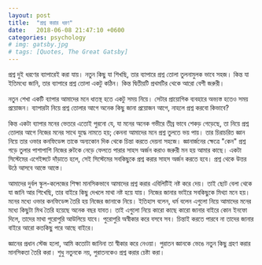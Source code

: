 ```yaml
---
layout: post
title:  "প্রশ্ন করার ধরণ"
date:   2018-06-08 21:47:10 +0600
categories: psychology
# img: gatsby.jpg
# tags: [Quotes, The Great Gatsby]
---
```

প্রশ্ন দুই ধরণের ব্যাপারেই করা যায়। নতুন কিছু যা শিখছি, তার ব্যাপারে প্রশ্ন তোলা তুলনামুলক ভাবে সহজ। কিন্ত যা ইতিমধ্যে জানি, তার ব্যাপারে প্রশ্ন তোলা একটু কঠিন। কিন্ত দ্বিতীয়টি প্রথমটির থেকে আরো বেশী জরুরী।

নতুন শেখা একটি ব্যাপার আমাদের মনে ধাতস্থ হতে একটু সময় নিয়ে। সেটার প্রায়োগিক ব্যবহারে অভ্যস্ত হতেও সময় প্রয়োজন। ব্যাপারটা নিয়ে প্রশ্ন তোলার আগে অনেক কিছু জানা প্রয়োজন আগে, নাহলে প্রশ্ন করবো কিভাবে?

কিন্ত একটা ব্যাপার মনের ভেতরে এতোই পুরনো যে, যা মনের অনেক গভীরে তীব্র ভাবে শেকড় গেড়েছে, তা নিয়ে প্রশ্ন তোলার আগে নিজের মনের সাথে যুদ্ধে নামতে হয়; কেননা আমাদের মনে প্রশ্ন তুলতে ভয় পায়। তার চিরাচরিত জ্ঞান নিয়ে তার ওভার কনফিডেন্স তাকে অন্যকোন দিক থেকে চিন্তা করতে দেয়না সহজে। জ্ঞানার্জনের ক্ষেত্রে "কেন" প্রশ্ন গড়ে তুলার পাশাপাশি নিজের রুটকে নেড়ে ফেলতে পারার সাহস অর্জন করাও জরুরী মন হয় আমার কাছে। একটা সিস্টেমের এগেইন্সটে দাঁড়াতে হলে, সেই সিস্টেমের সবকিছুকে প্রশ্ন করার সাহস অর্জন করতে হবে। প্রশ্ন থেকে উত্তর উঠে আসবে আস্তে আস্তে।

আমাদের দুর্বল স্কুল-কলেজের শিক্ষা মানসিকভাবে আমাদের প্রশ্ন করার এবিলিটিই নষ্ট করে দেয়। তাই ছোট বেলা থেকে যা জানি আর শিখেছি, তার বাইরে কিছু দেখলে মাথা নষ্ট হয়ে যায়। নিজের জানার ভাইরে সবকিছুকে মিথ্যা মনে হয়। মনের মধ্যে ওভার কনফিডেন্স তৈরি হয় নিজের জানাকে নিয়ে। ইতিহাস বলেন, ধর্ম বলেন এগুলো নিয়ে আমাদের মনের মধ্যে কিছুটা মিথ তৈরি হয়েছে অনেক বছর যাবত। তাই এগুলো নিয়ে কারো কাছে কারো জানার বাইরে কোন ইনফো দিলে, তাদের মাথা পুরোপুরি আউলিয়ে যাবে। পুরোপুরি অস্বীকার করে বসবে সব। চিন্তাই করতে পারবে না তাদের জানার বাইরে আরো কতকিছু পরে আছে বাইরে।

জ্ঞানের প্রধান স্টেজ হলো, আমি কতোটা জানিনা তা স্বীকার করে নেওয়া। পুরাতন জ্ঞানকে ভেঙে নতুন কিছু গ্রহণ করার মানসিকতা তৈরি করা। শুধু নতুনকে নয়, পুরাতনকেও প্রশ্ন করার চেষ্টা করা।